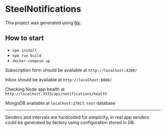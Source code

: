 # SteelNotifications

This project was generated using [Nx](https://nx.dev).

## How to start

- ```npm install```
- ```npm run build```
- ```docker-compose up```

Subscription form should be available at ```http://localhost:4200/```

Inbox should be available at ```http://localhost:8080/```

Checking Node app health at ```http://localhost:3333/api/notifications/health```

MongoDB available at ```localhost:27017```, ```test``` database

-----

Senders and intervals are hardcoded for simplicity,
in real app senders could be generated by factory using configuration stored in DB.
